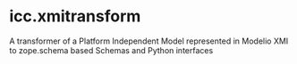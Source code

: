 # icc.xmitransform
A transformer of a Platform Independent Model represented in Modelio XMI to zope.schema based Schemas and Python interfaces
